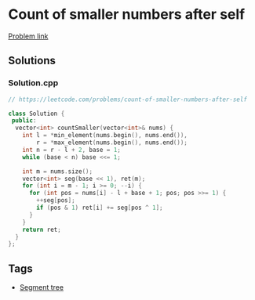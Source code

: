 # Count of smaller numbers after self

[Problem link](https://leetcode.com/problems/count-of-smaller-numbers-after-self)

## Solutions


### Solution.cpp
```cpp
// https://leetcode.com/problems/count-of-smaller-numbers-after-self

class Solution {
 public:
  vector<int> countSmaller(vector<int>& nums) {
    int l = *min_element(nums.begin(), nums.end()),
        r = *max_element(nums.begin(), nums.end());
    int n = r - l + 2, base = 1;
    while (base < n) base <<= 1;

    int m = nums.size();
    vector<int> seg(base << 1), ret(m);
    for (int i = m - 1; i >= 0; --i) {
      for (int pos = nums[i] - l + base + 1; pos; pos >>= 1) {
        ++seg[pos];
        if (pos & 1) ret[i] += seg[pos ^ 1];
      }
    }
    return ret;
  }
};
```
## Tags

* [Segment tree](/README.md#Segment_tree)
